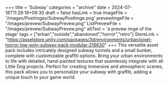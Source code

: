 +++
title = 'Subway'
categories = "archive"
date = 2024-07-18T11:29:19+09:30
draft = false
hasLink = true
imageFile = '/images/Postimges/SubwayPostImge.png'
prevewImgeFile = "/images/prevew/SubwayPrevew.png"
ListPrevewFile = "/images/prevew/SubwayPrevew.png"
altText = 'a prevew imge of the stage'
tags = ["erban","outside","abandoned","horror","retro"]
StoreLink = "https://assetstore.unity.com/packages/3d/environments/urban/pixel-horror-low-poly-subway-pack-modular-216630"
+++
This versatile asset pack includes intricately designed subway tunnels and a small bunker, complete with customizable graffiti options. Bring your urban environments to life with detailed, hand-painted textures that seamlessly integrate with all Little Dog projects. Perfect for creating immersive and atmospheric scenes, this pack allows you to personalize your subway with graffiti, adding a unique touch to your game world.